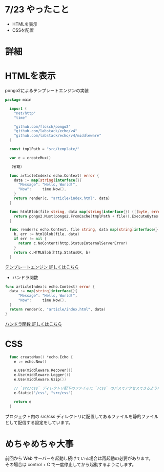 # 7/23 やったこと
- HTMLを表示
- CSSを配置

# 詳細
# HTMLを表示
 pongo2によるテンプレートエンジンの実装
```go
package main

  import (
    "net/http"
    "time"

    "github.com/flosch/pongo2"
    "github.com/labstack/echo/v4"
    "github.com/labstack/echo/v4/middleware"
  )

  const tmplPath = "src/template/"

  var e = createMux()

  （省略）

  func articleIndex(c echo.Context) error {
    data := map[string]interface{}{
      "Message": "Hello, World!",
      "Now":     time.Now(),
    }
    return render(c, "article/index.html", data)
  }

  func htmlBlob(file string, data map[string]interface{}) ([]byte, error) {
    return pongo2.Must(pongo2.FromCache(tmplPath + file)).ExecuteBytes(data)
  }

  func render(c echo.Context, file string, data map[string]interface{}) error {
    b, err := htmlBlob(file, data)
    if err != nil {
      return c.NoContent(http.StatusInternalServerError)
    }
    return c.HTMLBlob(http.StatusOK, b)
  }
  ```
  <a href="https://www.twihike.dev/docs/golang-web/templates">テンプレートエンジン 詳しくはこちら</a><br>
  
  
  - ハンドラ関数
  ```go
  func articleIndex(c echo.Context) error {
	data := map[string]interface{}{
		"Message": "Hello, World!",
		"Now":     time.Now(),
	}
	return render(c, "article/index.html", data)
}
```
<a href="https://www.morelife.work/entry/2019/09/27/go-web-app-handler">ハンドラ関数 詳しくはこちら</a><br>

# CSS
```go
  func createMux() *echo.Echo {
    e := echo.New()

    e.Use(middleware.Recover())
    e.Use(middleware.Logger())
    e.Use(middleware.Gzip())

    // `src/css` ディレクトリ配下のファイルに `/css` のパスでアクセスできるようにする
    e.Static("/css", "src/css")

    return e
  }
```

プロジェクト内の src/css ディレクトリに配置してあるファイルを静的ファイルとして配信する設定をしています。<br>

# めちゃめちゃ大事<br>
前回から Web サーバーを起動し続けている場合は再起動の必要があります。<br>
その場合は control + C で一度停止してから起動するようにします。<br>

